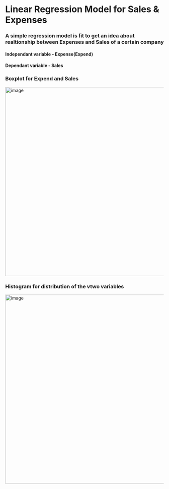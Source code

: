 # Linear Regression Model for Sales & Expenses

### **A simple regression model is fit to get an idea about realtionship between Expenses and Sales of a certain company**


#### Independant variable - Expense(Expend) 
#### Dependant variable - Sales


### Boxplot for Expend and Sales

<img src="https://github.com/user-attachments/assets/157946be-953e-4397-8873-537c4a9b6321" alt="image" width="600" />



### Histogram for distribution of the vtwo variables

<img src="https://github.com/user-attachments/assets/fb7d2a48-54e4-4225-91de-289bc2015195" alt="image" width="600" />

